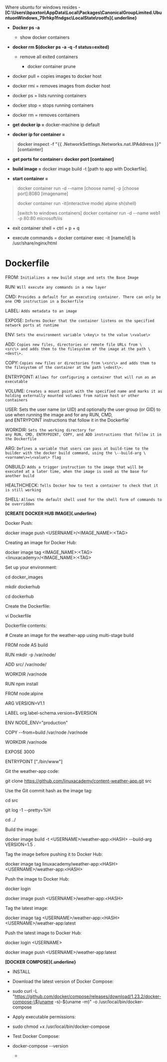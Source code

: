 Where ubuntu for windows resides -
**[C:\\Users\\bpaxton\\AppData\\Local\\Packages\\CanonicalGroupLimited.UbuntuonWindows_79rhkp1fndgsc\\LocalState\\rootfs]{.underline}**

-   **Docker ps -a**

    -   show docker containers

-   **docker rm \$(docker ps -a -q -f status=exited)**

    -   remove all exited containers

        -   docker container prune

-   docker pull = copies images to docker host

-   docker rmi = removes images from docker host

-   docker ps = lists running containers

-   docker stop = stops running containers

-   docker rm = removes containers

-   **get docker ip =** docker-machine ip default

-   **docker ip for container =**

> **docker inspect -f "{{ .NetworkSettings.Networks.nat.IPAddress }}"
> \[containter\]**

-   **get ports for container= docker port \[container\]**

-   **build image =** docker image build -t \[path to app with
    Dockerfile\].

-   **start container =**

> docker container run -d \--name \[choose name\] -p \[choose
> port\]:8080 \[imagename\]
>
> docker container run -it(interactive mode) alpine sh(shell)
>
> \[switch to windows containers\] docker container run -d \--name web1
> -p 80:80 microsoft/iis

-   exit container shell = ctrl + p + q

-   execute commands = docker container exec -it \[name/id\] ls
    /usr/share/nginx/html

# Dockerfile

FROM: 
    `Initializes a new build stage and sets the Base Image`

RUN: 
    `Will execute any commands in a new layer`

CMD: 
    `Provides a default for an executing container. There can only be
        one CMD instruction in a Dockerfile`

LABEL: 
    `Adds metadata to an image`

EXPOSE: 
    `Informs Docker that the container listens on the specified
        network ports at runtime`

ENV: 
    `Sets the environment variable \<key\> to the value \<value\>`

ADD: 
    `Copies new files, directories or remote file URLs from \<src\> and
        adds them to the filesystem of the image at the path \<dest\>.`

COPY: 
    `Copies new files or directories from \<src\> and adds them to the
        filesystem of the container at the path \<dest\>.`

ENTRYPOINT: 
    `Allows for configuring a container that will run as an
        executable`

VOLUME: 
    `Creates a mount point with the specified name and marks it as
        holding externally mounted volumes from native host or other containers`

USER: 
    Sets the user name (or UID) and optionally the user group (or GID)
        to use when running the image and for any RUN, CMD,
        and ENTRYPOINT instructions that follow it in the Dockerfile`

WORKDIR: 
    `Sets the working directory for any RUN, CMD, ENTRYPOINT, COPY,
        and ADD instructions that follow it in the Dockerfile`

ARG: 
    `Defines a variable that users can pass at build-time to the builder
        with the docker build command, using the \--build-arg
        \<varname\>=\<value\> flag`

ONBUILD: 
    `Adds a trigger instruction to the image that will be executed
        at a later time, when the image is used as the base for another build`

HEALTHCHECK: 
    `Tells Docker how to test a container to check that it is
        still working`

SHELL: 
    `Allows the default shell used for the shell form of commands to
        be overridden`

**[CREATE DOCKER HUB IMAGE]{.underline}**

Docker Push:

docker image push \<USERNAME\>/\<IMAGE_NAME\>:\<TAG\>

Creating an image for Docker Hub:

docker image tag \<IMAGE_NAME\>:\<TAG\>
\<linuxacademy\>/\<IMAGE_NAME\>:\<TAG\>

Set up your environment:

cd docker_images

mkdir dockerhub

cd dockerhub

Create the Dockerfile:

vi Dockerfile

Dockerfile contents:

\# Create an image for the weather-app using multi-stage build

FROM node AS build

RUN mkdir -p /var/node/

ADD src/ /var/node/

WORKDIR /var/node

RUN npm install

FROM node:alpine

ARG VERSION=V1.1

LABEL org.label-schema.version=\$VERSION

ENV NODE_ENV=\"production\"

COPY \--from=build /var/node /var/node

WORKDIR /var/node

EXPOSE 3000

ENTRYPOINT \[\"./bin/www\"\]

Git the weather-app code:

git clone https://github.com/linuxacademy/content-weather-app.git src

Use the Git commit hash as the image tag:

cd src

git log -1 \--pretty=%H

cd ../

Build the image:

docker image build -t \<USERNAME\>/weather-app:\<HASH\> \--build-arg
VERSION=1.5 .

Tag the image before pushing it to Docker Hub:

docker image tag linuxacademy/weather-app:\<HASH\>
\<USERNAME\>/weather-app:\<HASH\>

Push the image to Docker Hub:

docker login

docker image push \<USERNAME\>/weather-app:\<HASH\>

Tag the latest image:

docker image tag \<USERNAME\>/weather-app:\<HASH\>
\<USERNAME\>/weather-app:latest

Push the latest image to Docker Hub:

docker login \<USERNAME\>

docker image push \<USERNAME\>/weather-app:latest

**[DOCKER COMPOSE]{.underline}**

-   INSTALL

-   Download the latest version of Docker Compose:

-   sudo curl -L
    \"https://github.com/docker/compose/releases/download/1.23.2/docker-compose-\$(uname
    -s)-\$(uname -m)\" -o /usr/local/bin/docker-compose

-   Apply executable permissions:

-   sudo chmod +x /usr/local/bin/docker-compose

-   Test Docker Compose:

-   docker-compose \--version

    -   
